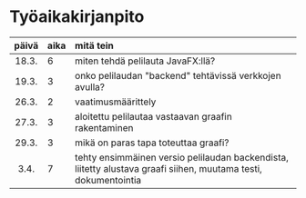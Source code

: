 # Työaikakirjanpito

| päivä | aika | mitä tein  |
| :----:|:-----| :-----|
| 18.3. | 6    | miten tehdä pelilauta JavaFX:llä? |
| 19.3. | 3    | onko pelilaudan "backend" tehtävissä verkkojen avulla? |
| 26.3. | 2    | vaatimusmäärittely |
| 27.3. | 3    | aloitettu pelilautaa vastaavan graafin rakentaminen |
| 29.3. | 3    | mikä on paras tapa toteuttaa graafi? |
| 3.4.  | 7    | tehty ensimmäinen versio pelilaudan backendista, liitetty alustava graafi siihen, muutama testi, dokumentointia |
